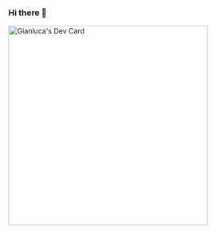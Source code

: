 ### Hi there 👋

<!--
**gian30/gian30** is a ✨ _special_ ✨ repository because its `README.md` (this file) appears on your GitHub profile.

Here are some ideas to get you started:

- 🔭 I’m currently working on ...
- 🌱 I’m currently learning ...
- 👯 I’m looking to collaborate on ...
- 🤔 I’m looking for help with ...
- 💬 Ask me about ...
- 📫 How to reach me: ...
- 😄 Pronouns: ...
- ⚡ Fun fact: ...
-->

<a href="https://app.daily.dev/gian30"><img src="https://api.daily.dev/devcards/9d0e25490a524f09aef3f4a15e49f0f8.png?r=f7q" width="400" alt="Gianluca's Dev Card"/></a>
